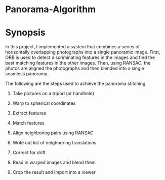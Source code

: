 # Panorama-Algorithm

# Synopsis

In this project, I implemented a system that combines a series of horizontally overlapping photographs into a single panoramic image. First, ORB is used to detect discriminating features in the images and find the best matching features in the other images. Then, using RANSAC, the photos are aligned the photographs and then blended into a single seamless panorama. 

The following are the steps used to achieve the panorama stitching

1. Take pictures on a tripod (or handheld)

2. Warp to spherical coordinates

3. Extract features

4. Match features

5. Align neighboring pairs using RANSAC

6. Write out list of neighboring translations

7. Correct for drift

8. Read in warped images and blend them

9. Crop the result and import into a viewer
